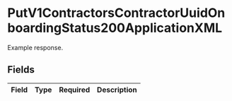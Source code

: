 # PutV1ContractorsContractorUuidOnboardingStatus200ApplicationXML

Example response.


## Fields

| Field       | Type        | Required    | Description |
| ----------- | ----------- | ----------- | ----------- |